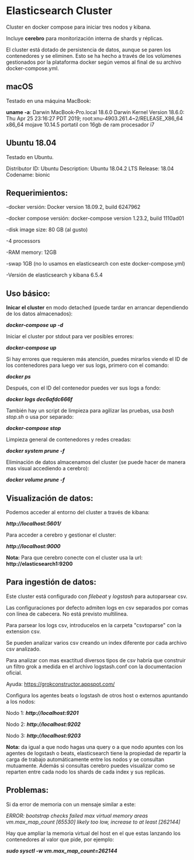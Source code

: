 

# Elasticsearch Cluster


Cluster en docker compose para iniciar tres nodos y kibana.

Incluye **cerebro** para monitorización interna de shards y réplicas.

El cluster está dotado de persistencia de datos, aunque se paren los contenedores y se eliminen. Esto se ha hecho a través de los volúmenes gestionados por la plataforma docker según vemos al final de su archivo docker-compose.yml.


## macOS

Testado en una máquina MacBook:

**uname -a**: Darwin MacBook-Pro.local 18.6.0 Darwin Kernel Version 18.6.0: Thu Apr 25 23:16:27 PDT 2019; root:xnu-4903.261.4~2/RELEASE_X86_64 x86_64
mojave 10.14.5
portatil con 16gb de ram procesador i7

## Ubuntu 18.04

Testado en Ubuntu.

Distributor ID:	Ubuntu
Description:	Ubuntu 18.04.2 LTS
Release:	18.04
Codename:	bionic


## Requerimientos:

-docker versión: Docker version 18.09.2, build 6247962

-docker compose versión: docker-compose version 1.23.2, build 1110ad01

-disk image size: 80 GB (al gusto)

-4 processors

-RAM memory: 12GB

-swap 1GB (no lo usamos en elasticsearch con este docker-compose.yml)

-Versión de elasticsearch y kibana 6.5.4



## Uso básico:


**Inicar el cluster** en modo detached (puede tardar en arrancar dependiendo de los datos almacenados):

_**docker-compose up -d**_

Iniciar el cluster por stdout para ver posibles errores:  

_**docker-compose up**_

Si hay errores que requieren más atención, puedes mirarlos viendo el ID de los contenedores para luego ver sus logs, primero con el comando:

_**docker ps**_

Después, con el ID del contenedor puedes ver sus logs a fondo:

_**docker logs dec6afdc666f**_

También hay un script de limpieza para agilizar las pruebas, usa _bash stop.sh_ o usa por separado:

_**docker-compose stop**_

Limpieza general de contenedores y redes creadas:

_**docker system prune -f**_

Eliminación de datos almacenamos del cluster (se puede hacer de manera mas visual accediendo a cerebro):

_**docker volume prune -f**_




## Visualización de datos:


Podemos acceder al entorno del cluster a través de kibana:

_**http://localhost:5601/**_

Para acceder a cerebro y gestionar el cluster:

_**http://localhost:9000**_

**Nota:** Para que cerebro conecte con el cluster usa la url: **http://elasticsearch1:9200**




## Para ingestión de datos:

Este cluster está configurado con *filebeat* y *logstash* para autoparsear csv. 

Las configuraciones por defecto admiten logs en csv separados por comas con línea de cabecera. No está previsto multilinea.

Para parsear los logs csv, introducelos en la carpeta "csvtoparse" con la extension csv.

Se pueden analizar varios csv creando un index diferente por cada archivo csv analizado.

Para analizar con mas exactitud diversos tipos de csv habría que construir un filtro grok a medida en el archivo logstash.conf con la documentacion oficial.

Ayuda: https://grokconstructor.appspot.com/

Configura los agentes beats o logstash de otros host o externos apuntando a los nodos:

Nodo 1: _**http://localhost:9201**_

Nodo 2: _**http://localhost:9202**_

Nodo 3: _**http://localhost:9203**_

**Nota:** da igual a que nodo hagas una query o a que nodo apuntes con los agentes de logstash o beats, elasticsearch tiene la propiedad de repartir la carga de trabajo automáticamente entre los nodos y se consultan mutuamente. Además si consultas cerebro puedes visualizar como se reparten entre cada nodo los shards de cada index y sus replicas.


## Problemas:

Si da error de memoria con un mensaje similar a este:

_ERROR: bootstrap checks failed max virtual memory areas vm.max_map_count [65530] likely too low, increase to at least [262144]_

Hay que ampliar la memoria virtual del host en el que estas lanzando los contenedores al valor que pide, por ejemplo:

_**sudo sysctl -w vm.max_map_count=262144**_
